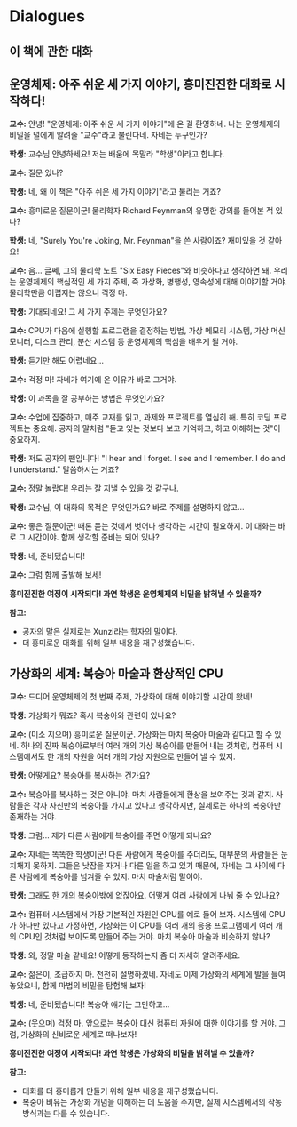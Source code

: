 # Dialogues

## 이 책에 관한 대화

## 운영체제: 아주 쉬운 세 가지 이야기, 흥미진진한 대화로 시작하다!

**교수:** 안녕! "운영체제: 아주 쉬운 세 가지 이야기"에 온 걸 환영하네. 나는 운영체제의 비밀을 널에게 알려줄 "교수"라고 불린다네. 자네는 누구인가?

**학생:** 교수님 안녕하세요! 저는 배움에 목말라 "학생"이라고 합니다.

**교수:** 질문 있나?

**학생:** 네, 왜 이 책은 "아주 쉬운 세 가지 이야기"라고 불리는 거죠?

**교수:** 흥미로운 질문이군! 물리학자 Richard Feynman의 유명한 강의를 들어본 적 있나?

**학생:** 네, "Surely You're Joking, Mr. Feynman"을 쓴 사람이죠? 재미있을 것 같아요!

**교수:** 음... 글쎄, 그의 물리학 노트 "Six Easy Pieces"와 비슷하다고 생각하면 돼. 우리는 운영체제의 핵심적인 세 가지 주제, 즉 가상화, 병행성, 영속성에 대해 이야기할 거야. 물리학만큼 어렵지는 않으니 걱정 마.

**학생:** 기대되네요! 그 세 가지 주제는 무엇인가요?

**교수:** CPU가 다음에 실행할 프로그램을 결정하는 방법, 가상 메모리 시스템, 가상 머신 모니터, 디스크 관리, 분산 시스템 등 운영체제의 핵심을 배우게 될 거야.

**학생:** 듣기만 해도 어렵네요...

**교수:** 걱정 마! 자네가 여기에 온 이유가 바로 그거야.

**학생:** 이 과목을 잘 공부하는 방법은 무엇인가요?

**교수:** 수업에 집중하고, 매주 교재를 읽고, 과제와 프로젝트를 열심히 해. 특히 코딩 프로젝트는 중요해. 공자의 말처럼 "듣고 잊는 것보다 보고 기억하고, 하고 이해하는 것"이 중요하지.

**학생:** 저도 공자의 팬입니다! "I hear and I forget. I see and I remember. I do and I understand." 말씀하시는 거죠?

**교수:** 정말 놀랍다! 우리는 잘 지낼 수 있을 것 같구나.

**학생:** 교수님, 이 대화의 목적은 무엇인가요? 바로 주제를 설명하지 않고...

**교수:** 좋은 질문이군! 때론 듣는 것에서 벗어나 생각하는 시간이 필요하지. 이 대화는 바로 그 시간이야. 함께 생각할 준비는 되어 있나?

**학생:** 네, 준비됐습니다!

**교수:** 그럼 함께 출발해 보세!

**흥미진진한 여정이 시작되다! 과연 학생은 운영체제의 비밀을 밝혀낼 수 있을까?**

**참고:**

- 공자의 말은 실제로는 Xunzi라는 학자의 말이다.
- 더 흥미로운 대화를 위해 일부 내용을 재구성했습니다.

## 가상화의 세계: 복숭아 마술과 환상적인 CPU

**교수:** 드디어 운영체제의 첫 번째 주제, 가상화에 대해 이야기할 시간이 왔네!

**학생:** 가상화가 뭐죠? 혹시 복숭아와 관련이 있나요?

**교수:** (미소 지으며) 흥미로운 질문이군. 가상화는 마치 복숭아 마술과 같다고 할 수 있네. 하나의 진짜 복숭아로부터 여러 개의 가상 복숭아를 만들어 내는 것처럼, 컴퓨터 시스템에서도 한 개의 자원을 여러 개의 가상 자원으로 만들어 낼 수 있지.

**학생:** 어떻게요? 복숭아를 복사하는 건가요?

**교수:** 복숭아를 복사하는 것은 아니야. 마치 사람들에게 환상을 보여주는 것과 같지. 사람들은 각자 자신만의 복숭아를 가지고 있다고 생각하지만, 실제로는 하나의 복숭아만 존재하는 거야.

**학생:** 그럼... 제가 다른 사람에게 복숭아를 주면 어떻게 되나요?

**교수:** 자네는 똑똑한 학생이군! 다른 사람에게 복숭아를 주더라도, 대부분의 사람들은 눈치채지 못하지. 그들은 낮잠을 자거나 다른 일을 하고 있기 때문에, 자네는 그 사이에 다른 사람에게 복숭아를 넘겨줄 수 있지. 마치 마술처럼 말이야.

**학생:** 그래도 한 개의 복숭아밖에 없잖아요. 어떻게 여러 사람에게 나눠 줄 수 있나요?

**교수:** 컴퓨터 시스템에서 가장 기본적인 자원인 CPU를 예로 들어 보자. 시스템에 CPU가 하나만 있다고 가정하면, 가상화는 이 CPU를 여러 개의 응용 프로그램에게 여러 개의 CPU인 것처럼 보이도록 만들어 주는 거야. 마치 복숭아 마술과 비슷하지 않나?

**학생:** 와, 정말 마술 같네요! 어떻게 동작하는지 좀 더 자세히 알려주세요.

**교수:** 젊은이, 조급하지 마. 천천히 설명하겠네. 자네도 이제 가상화의 세계에 발을 들여놓았으니, 함께 마법의 비밀을 탐험해 보자!

**학생:** 네, 준비됐습니다! 복숭아 얘기는 그만하고...

**교수:** (웃으며) 걱정 마. 앞으로는 복숭아 대신 컴퓨터 자원에 대한 이야기를 할 거야. 그럼, 가상화의 신비로운 세계로 떠나보자!

**흥미진진한 여정이 시작되다! 과연 학생은 가상화의 비밀을 밝혀낼 수 있을까?**

**참고:**

- 대화를 더 흥미롭게 만들기 위해 일부 내용을 재구성했습니다.
- 복숭아 비유는 가상화 개념을 이해하는 데 도움을 주지만, 실제 시스템에서의 작동 방식과는 다를 수 있습니다.

